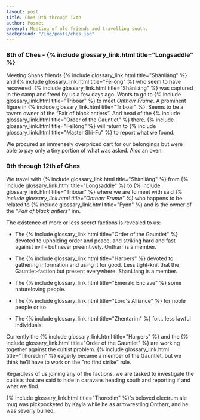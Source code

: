 ```yaml
---
layout: post
title: Ches 8th through 12th
author: Posmet
excerpt: Meeting of old friends and travelling south.
background: "/img/posts/ches.jpg"
---
```


### 8th of Ches - {% include glossary_link.html title="Longsaddle" %}

Meeting Shans friends {% include glossary_link.html title="Shànliáng" %} and
{% include glossary_link.html title="Fēilóng" %} who seem to have recovered.
{% include glossary_link.html title="Shànliáng" %} was captured in the camp
and freed by us a few days ago. Wants to go to {% include glossary_link.html title="Triboar" %} to meet *Ontharr
Frume*. A prominent figure in {% include glossary_link.html title="Triboar" %}. Seems to be a tavern owner of the “Pair
of black antlers”. And head of the {% include glossary_link.html title="Order
of the Gauntlet" %} there. {% include glossary_link.html title="Fēilóng" %}
will return to {% include glossary_link.html title="Master Shi-Fu" %} to
report what we found.

We procured an immensely overpriced cart for our belongings but were able to pay only a tiny portion of what was asked. Also an oxen.

### 9th through 12th of Ches

We travel with {% include glossary_link.html title="Shànliáng" %} from
{% include glossary_link.html title="Longsaddle" %} to {% include glossary_link.html title="Triboar" %} where we are to meet with said *{% include
glossary_link.html title="Ontharr Frume" %}* who happens to be related to {% include glossary_link.html title="Fynn" %}
and is the owner of the *"Pair of black antlers"* inn.

The existence of more or less secret factions is revealed to us:

- The {% include glossary_link.html title="Order of the Gauntlet" %} devoted to upholding order and peace, and striking hard and fast against evil - but never preemtively. Ontharr is a member.

- The {% include glossary_link.html title="Harpers" %} devoted to gathering information and using it for good. Less tight-knit that the Gauntlet-faction but present everywhere. ShanLiang is a member.

- The {% include glossary_link.html title="Emerald Enclave" %} some natureloving people.

- The {% include glossary_link.html title="Lord's Alliance" %} for noble people or so.

- The {% include glossary_link.html title="Zhentarim" %} for... less lawful individuals.

Currently the {% include glossary_link.html title="Harpers" %} and the {% include glossary_link.html title="Order of the Gauntlet" %} are working together against the cultist problem.
{% include glossary_link.html title="Thoredim" %} eagerly became a member of the Gauntlet, but we think he'll have to work on the "no first strike" rule.

Regardless of us joining any of the factions, we are tasked to investigate the cultists that are said to hide in caravans heading south and reporting if and what we find.

{% include glossary_link.html title="Thoredim" %}'s beloved electrum ale mug was pickpocketed by Kayia while he as armwrestling Ontharr, and he was severly bullied.
